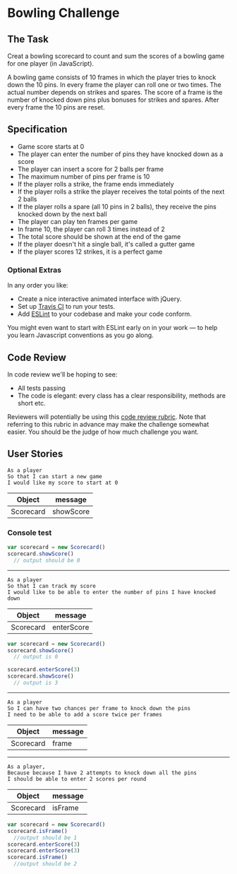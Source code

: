 
Bowling Challenge
=================

## The Task

Creat a bowling scorecard to count and sum the scores of a bowling game for one player (in JavaScript).

A bowling game consists of 10 frames in which the player tries to knock down the 10 pins. In every frame the player can roll one or two times. The actual number depends on strikes and spares. The score of a frame is the number of knocked down pins plus bonuses for strikes and spares. After every frame the 10 pins are reset.

## Specification

* Game score starts at 0
* The player can enter the number of pins they have knocked down as a score
* The player can insert a score for 2 balls per frame
* The maximum number of pins per frame is 10
* If the player rolls a strike, the frame ends immediately
* If the player rolls a strike the player receives the total points of the next 2 balls
* If the player rolls a spare (all 10 pins in 2 balls), they receive the pins knocked down by the next ball
* The player can play ten frames per game
* In frame 10, the player can roll 3 times instead of 2
* The total score should be shown at the end of the game
* If the player doesn't hit a single ball, it's called a gutter game
* If the player scores 12 strikes, it is a perfect game

### Optional Extras

In any order you like:

* Create a nice interactive animated interface with jQuery.
* Set up [Travis CI](https://travis-ci.org) to run your tests.
* Add [ESLint](http://eslint.org/) to your codebase and make your code conform.

You might even want to start with ESLint early on in your work — to help you
learn Javascript conventions as you go along.

## Code Review

In code review we'll be hoping to see:

* All tests passing
* The code is elegant: every class has a clear responsibility, methods are short etc.

Reviewers will potentially be using this [code review rubric](docs/review.md).  Note that referring to this rubric in advance may make the challenge somewhat easier.  You should be the judge of how much challenge you want.

## User Stories
```
As a player
So that I can start a new game
I would like my score to start at 0
```
Object|message
-|-
Scorecard|showScore

### Console test
```js
var scorecard = new Scorecard()
scorecard.showScore()
  // output should be 0
```
---
```
As a player
So that I can track my score
I would like to be able to enter the number of pins I have knocked down
```
Object|message
-|-
Scorecard|enterScore
```js
var scorecard = new Scorecard()
scorecard.showScore()
  // output is 0

scorecard.enterScore(3)
scorecard.showScore()
  // output is 3
```
---
```
As a player
So I can have two chances per frame to knock down the pins
I need to be able to add a score twice per frames
```
Object|message
-|-
Scorecard|frame
---
```
As a player,
Because because I have 2 attempts to knock down all the pins
I should be able to enter 2 scores per round
```
Object|message
-|-
Scorecard|isFrame
```js
var scorecard = new Scorecard()
scorecard.isFrame()
  //output should be 1
scorecard.enterScore(3)
scorecard.enterScore(3)
scorecard.isFrame()
  //output should be 2
